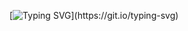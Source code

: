 [![Typing SVG](https://readme-typing-svg.demolab.com?font=Fira+Code&pause=1000&color=2A29F7&center=true&width=500&height=70&lines=Hello+!;My+name+is+fanwen+(a.k.a+Pham+Van+Sam);Welcome+to+my+profile;I+am+learning+competitive+programming;Always+learning+new+things)](https://git.io/typing-svg)
